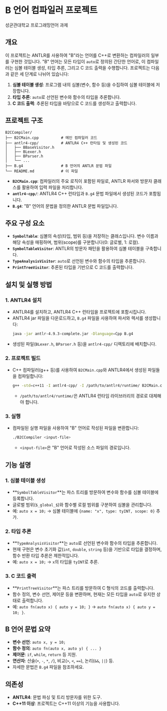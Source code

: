 # B 언어 컴파일러 프로젝트

성균관대학교 프로그래밍언어 과제

## 개요

이 프로젝트는 ANTLR를 사용하여 "B"라는 언어를 C++로 변환하는 컴파일러의 일부를 구현한 것입니다. "B" 언어는 모든 타입이 `auto`로 정의된 간단한 언어로, 이 컴파일러는 심볼 테이블 생성, 타입 추론, 그리고 C 코드 출력을 수행합니다. 프로젝트는 다음과 같은 세 단계로 나뉘어 있습니다:

1. **심볼 테이블 생성**: 프로그램 내의 심볼(변수, 함수 등)을 수집하여 심볼 테이블에 저장합니다.
2. **타입 추론**: `auto`로 선언된 변수와 함수의 타입을 추론합니다.
3. **C 코드 출력**: 추론된 타입을 바탕으로 C 코드를 생성하고 출력합니다.

## 프로젝트 구조

```
B2CCompiler/
├── B2CMain.cpp          # 메인 컴파일러 코드
├── antlr4-cpp/          # ANTLR4 C++ 런타임 및 생성된 코드
│   ├── BBaseVisitor.h
│   ├── BLexer.h
│   ├── BParser.h
│   └── ...
├── B.g4                 # B 언어의 ANTLR 문법 파일
└── README.md            # 이 파일
```

- **`B2CMain.cpp`**: 컴파일러의 주요 로직이 포함된 파일로, ANTLR 파서와 방문자 클래스를 활용하여 입력 파일을 처리합니다.
- **`antlr4-cpp/`**: ANTLR4 C++ 런타임과 `B.g4` 문법 파일에서 생성된 코드가 포함됩니다.
- **`B.g4`**: "B" 언어의 문법을 정의한 ANTLR 문법 파일입니다.

## 주요 구성 요소

- **`SymbolTable`**: 심볼의 속성(타입, 범위 등)을 저장하는 클래스입니다. 변수 이름과 해당 속성을 매핑하며, 범위(scope)를 구분합니다(0: 글로벌, 1: 로컬).
- **`SymbolTableVisitor`**: ANTLR의 방문자 패턴을 활용하여 심볼 테이블을 구축합니다.
- **`TypeAnalysisVisitor`**: `auto`로 선언된 변수와 함수의 타입을 추론합니다.
- **`PrintTreeVisitor`**: 추론된 타입을 기반으로 C 코드를 출력합니다.

## 설치 및 실행 방법

### 1. ANTLR4 설치
- ANTLR4를 설치하고, ANTLR4 C++ 런타임을 프로젝트에 포함시킵니다.
- ANTLR4 jar 파일을 다운로드하고, `B.g4` 파일을 사용하여 파서와 렉서를 생성합니다:
  ```bash
  java -jar antlr-4.9.3-complete.jar -Dlanguage=Cpp B.g4
  ```
- 생성된 파일(`BLexer.h`, `BParser.h` 등)을 `antlr4-cpp/` 디렉토리에 배치합니다.

### 2. 프로젝트 빌드
- C++ 컴파일러(g++ 등)를 사용하여 `B2CMain.cpp`와 ANTLR4에서 생성된 파일들을 컴파일합니다:
  ```bash
  g++ -std=c++11 -I antlr4-cpp/ -I /path/to/antlr4/runtime/ B2CMain.cpp antlr4-cpp/*.cpp -l antlr4-runtime -o B2CCompiler
  ```
  - `/path/to/antlr4/runtime/`은 ANTLR4 런타임 라이브러리의 경로로 대체해야 합니다.

### 3. 실행
- 컴파일된 실행 파일을 사용하여 "B" 언어로 작성된 파일을 변환합니다:
  ```bash
  ./B2CCompiler <input-file>
  ```
  - `<input-file>`은 "B" 언어로 작성된 소스 파일의 경로입니다.

## 기능 설명

### 1. 심볼 테이블 생성
- **`SymbolTableVisitor`**는 파스 트리를 방문하여 변수와 함수를 심볼 테이블에 등록합니다.
- 글로벌 범위(`$_global_$`)와 함수별 로컬 범위를 구분하여 심볼을 관리합니다.
- 예: `auto x = 10;` → 심볼 테이블에 `{name: "x", type: tyINT, scope: 0}` 추가.

### 2. 타입 추론
- **`TypeAnalysisVisitor`**는 `auto`로 선언된 변수와 함수의 타입을 추론합니다.
- 현재 구현은 변수 초기화 값(`int`, `double`, `string` 등)을 기반으로 타입을 결정하며, 함수 반환 타입 추론은 제한적입니다.
- 예: `auto x = 10;` → `x`의 타입을 `tyINT`로 추론.

### 3. C 코드 출력
- **`PrintTreeVisitor`**는 파스 트리를 방문하여 C 형식의 코드를 출력합니다.
- 함수 정의, 변수 선언, 제어문 등을 변환하며, 현재는 모든 타입을 `auto`로 유지한 상태로 출력합니다.
- 예: `auto fn(auto x) { auto y = 10; }` → `auto fn(auto x) { auto y = 10; }`.

## B 언어 문법 요약
- **변수 선언**: `auto x, y = 10;`
- **함수 정의**: `auto fn(auto x, auto y) { ... }`
- **제어문**: `if`, `while`, `return` 등 지원.
- **연산자**: 산술(`+`, `-`, `*`, `/`), 비교(`>`, `<`, `==`), 논리(`&&`, `||`) 등.
- 자세한 문법은 `B.g4` 파일을 참조하세요.

## 의존성
- **ANTLR4**: 문법 파싱 및 트리 방문자를 위한 도구.
- **C++11 이상**: 프로젝트는 C++11 이상의 기능을 사용합니다.
